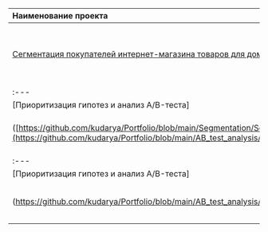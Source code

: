 | Наименование проекта  | Описание  | Стек    |
| :---    | :----    | :---     |
| [Сегментация покупателей интернет-магазина товаров для дома](https://github.com/kudarya/Portfolio/blob/main/Segmentation/Segmentation_RFM.ipynb)    | Исследовательский анализ данных, RFM-сегментация покупателей на основе истории их покупок   |  pandas, matplotlib, seaborn, scipy  |
| :---    | :----    | :---     |
| [Приоритизация гипотез и анализ A/B-теста]
([https://github.com/kudarya/Portfolio/blob/main/Segmentation/Segmentation_RFM.ipynb](https://github.com/kudarya/Portfolio/blob/main/AB_test_analysis/AB_test_analysis%20.ipynb)    | А/В тест, ICE, RICE, Статистическая значимость    |  pandas, matplotlib, numpy, scipy   |
| :---    | :----    | :---     |
| [Приоритизация гипотез и анализ A/B-теста]
(https://github.com/kudarya/Portfolio/blob/main/AB_test_analysis/AB_test_analysis%20.ipynb)    | А/В тест, ICE, RICE, Статистическая значимость    |  pandas, matplotlib, numpy, scipy  |
